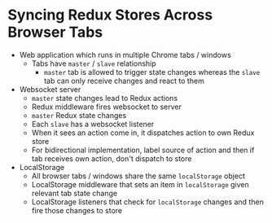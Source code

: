 # Syncing Redux Stores Across Browser Tabs

* Web application which runs in multiple Chrome tabs / windows
  * Tabs have `master` / `slave` relationship
    * `master` tab is allowed to trigger state changes whereas the `slave` tab can only receive changes and react to them
* Websocket server
  * `master` state changes lead to Redux actions
  * Redux middleware fires websocket to server
  * `master` Redux state changes
  * Each `slave` has a websocket listener
  * When it sees an action come in, it dispatches action to own Redux store
  * For bidirectional implementation, label source of action and then if tab receives own action, don't dispatch to store
* LocalStorage
  * All browser tabs / windows share the same `localStorage` object
  * LocalStorage middleware that sets an item in `localStorage` given relevant tab state change
  * LocalStorage listeners that check for `localStorage` changes and then fire those changes to store
